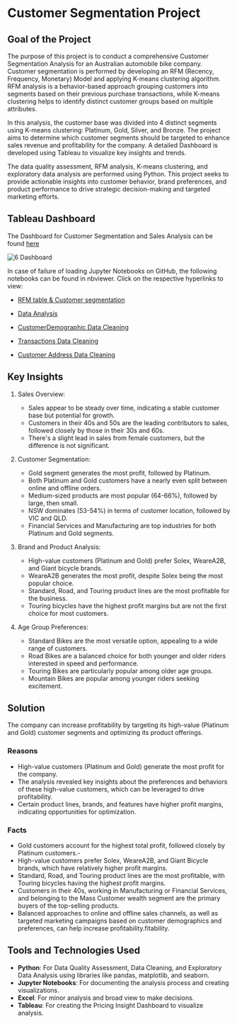 # Customer Segmentation Project 

## Goal of the Project
The purpose of this project is to conduct a comprehensive Customer Segmentation Analysis for an Australian automobile bike company. Customer segmentation is performed by developing an RFM (Recency, Frequency, Monetary) Model and applying K-means clustering algorithm. RFM analysis is a behavior-based approach grouping customers into segments based on their previous purchase transactions, while K-means clustering helps to identify distinct customer groups based on multiple attributes.

In this analysis, the customer base was divided into 4 distinct segments using K-means clustering: Platinum, Gold, Silver, and Bronze. The project aims to determine which customer segments should be targeted to enhance sales revenue and profitability for the company. A detailed Dashboard is developed using Tableau to visualize key insights and trends.

The data quality assessment, RFM analysis, K-means clustering, and exploratory data analysis are performed using Python. This project seeks to provide actionable insights into customer behavior, brand preferences, and product performance to drive strategic decision-making and targeted marketing efforts.

## Tableau Dashboard
The Dashboard for Customer Segmentation and Sales Analysis can be found [here](https://public.tableau.com/views/RFMDashboard_17260549311650/Dashboard?:language=en-GB&:sid=&:redirect=auth&:display_count=n&:origin=viz_share_link)

![6 Dashboard](https://github.com/user-attachments/assets/47c0dc65-704d-413a-89dc-510bca6de461)


In case of failure of loading Jupyter Notebooks on GitHub, the following notebooks can be found in nbviewer. Click on the respective hyperlinks to view:

- [RFM table & Customer segmentation](https://nbviewer.org/github/Rahulloriya/RFM-analysis-Customer-segmentation-project-/blob/main/4.Customer_Segmentation_using_RFM_and_KMeans.ipynb)
- [Data Analysis](https://nbviewer.org/github/Rahulloriya/RFM-analysis-Customer-segmentation-project-/blob/main/5.Data%20Analysis.ipynb)

- [CustomerDemographic Data Cleaning](https://nbviewer.org/github/Rahulloriya/RFM-analysis-Customer-segmentation-project-/blob/main/2.Data%20Cleaning/2.Data%20Cleaning%20CustomerDemographic.ipynb)
- [Transactions Data Cleaning ](https://nbviewer.org/github/Rahulloriya/RFM-analysis-Customer-segmentation-project-/blob/main/2.Data%20Cleaning/4.Data%20Cleaning%20Transactions.ipynb)
- [Customer Address Data Cleaning](https://nbviewer.org/github/Rahulloriya/RFM-analysis-Customer-segmentation-project-/blob/main/2.Data%20Cleaning/5.Data%20Cleaning-Customer%20Address.ipynb)

## Key Insights

1. Sales Overview:
   - Sales appear to be steady over time, indicating a stable customer base but potential for growth.
   - Customers in their 40s and 50s are the leading contributors to sales, followed closely by those in their 30s and 60s.
   - There's a slight lead in sales from female customers, but the difference is not significant.

2. Customer Segmentation:
   - Gold segment generates the most profit, followed by Platinum.
   - Both Platinum and Gold customers have a nearly even split between online and offline orders.
   - Medium-sized products are most popular (64-66%), followed by large, then small.
   - NSW dominates (53-54%) in terms of customer location, followed by VIC and QLD.
   - Financial Services and Manufacturing are top industries for both Platinum and Gold segments.

3. Brand and Product Analysis:
   - High-value customers (Platinum and Gold) prefer Solex, WeareA2B, and Giant bicycle brands.
   - WeareA2B generates the most profit, despite Solex being the most popular choice.
   - Standard, Road, and Touring product lines are the most profitable for the business.
   - Touring bicycles have the highest profit margins but are not the first choice for most customers.

4. Age Group Preferences:
   - Standard Bikes are the most versatile option, appealing to a wide range of customers.
   - Road Bikes are a balanced choice for both younger and older riders interested in speed and performance.
   - Touring Bikes are particularly popular among older age groups.
   - Mountain Bikes are popular among younger riders seeking excitement.

  
## Solution
The company can increase profitability by targeting its high-value (Platinum and Gold) customer segments and optimizing its product offerings.

### Reasons
- High-value customers (Platinum and Gold) generate the most profit for the company.
- The analysis revealed key insights about the preferences and behaviors of these high-value customers, which can be leveraged to drive profitability.
- Certain product lines, brands, and features have higher profit margins, indicating opportunities for optimization.

### Facts
- Gold customers account for the highest total profit, followed closely by Platinum customers.-
- High-value customers prefer Solex, WeareA2B, and Giant Bicycle brands, which have relatively higher profit margins.
- Standard, Road, and Touring product lines are the most profitable, with Touring bicycles having the highest profit margins.
- Customers in their 40s, working in Manufacturing or Financial Services, and belonging to the Mass Customer wealth segment are the primary buyers of the top-selling products.
- Balanced approaches to online and offline sales channels, as well as targeted marketing campaigns based on customer demographics and preferences, can help increase profitability.fitability.

## Tools and Technologies Used
- **Python**: For Data Quality Assessment, Data Cleaning, and Exploratory Data Analysis using libraries like pandas, matplotlib, and seaborn.
- **Jupyter Notebooks**: For documenting the analysis process and creating visualizations.
- **Excel**: For minor analysis and broad view to make decisions. 
- **Tableau**: For creating the Pricing Insight Dashboard to visualize analysis.

